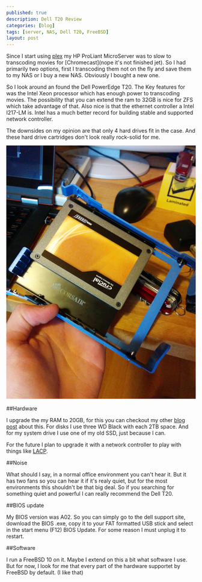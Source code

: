 ```yaml
---
published: true
description: Dell T20 Review
categories: [blog]
tags: [server, NAS, Dell T20, FreeBSD]
layout: post
---
```


Since I start using [plex](http://plex.tv) my HP ProLiant MicroServer was to slow to transcoding movies for [Chromecast](nope it's not finished jet).
So I had primarily two options, first I transcoding them not on the fly and save them to my NAS or I buy a new NAS. Obviously I bought a new one.

So I look around an found the Dell PowerEdge T20. The Key features for was the Intel Xeon processor which has enough power to transcoding movies. The possibility that 
you can extend the ram to 32GB is nice for ZFS which take advantage of that. Also nice is that the ethernet controller a Intel I217-LM is. Intel has a much better record 
for building stable and supported network controller. 

The downsides on my opinion are that only 4 hard drives fit in the case. And these hard drive cartridges don't look really rock-solid for me. 

![ssd image](/blog-bilder/2014-07-13-Dell-T20-RAM-Upgrade-img.jpg)

##Hardware

I upgrade the my RAM to 20GB, for this you can checkout my other [blog post](http://l33tsource.com/blog/2014/07/13/Dell-T20-RAM-Upgrade/) about this. 
For disks I use three WD Black with each 2TB space. And for my system drive I use one of my old SSD, just because I can.

For the future I plan to upgrade it with a network controller to play with things like [LACP](http://en.wikipedia.org/wiki/Link_aggregation#Link_Aggregation_Control_Protocol).

##Noise

What should I say, in a normal office environment you can't hear it. But it has two fans so you can hear it if it's realy quiet, but for the most environments this shouldn't be that
big deal. So if you searching for something quiet and powerful I can really recommend the Dell T20.

##BIOS update

My BIOS version was A02. So you can simply go to the dell support site, download the BIOS .exe, copy it to your FAT formatted USB stick and select in the start menu (F12) BIOS Update. 
For some reason I must unplug it to restart. 

##Software

I run a FreeBSD 10 on it. Maybe I extend on this a bit what software I use. But for now, I look for me that every part of the hardware supportet by FreeBSD by default. (I like that)
